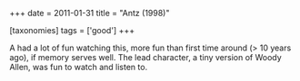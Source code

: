 +++
date = 2011-01-31
title = "Antz (1998)"

[taxonomies]
tags = ['good']
+++

A had a lot of fun watching this, more fun than first time around (\> 10
years ago), if memory serves well. The lead character, a tiny version of
Woody Allen, was fun to watch and listen to.
